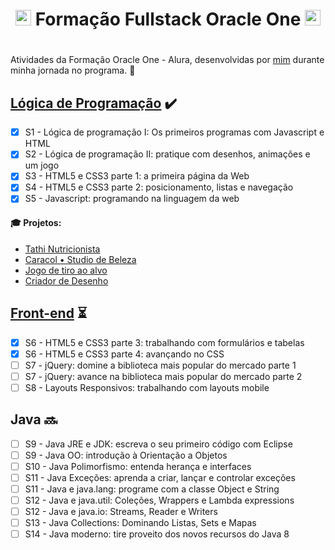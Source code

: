 # <h1 align="center"> <img width="25px" src="https://avatars.githubusercontent.com/u/4430336?s=200&v=4"> Formação Fullstack Oracle One <img width="25px" src="https://avatars.githubusercontent.com/u/4430336?s=200&v=4"> <h1>

Atividades da Formação Oracle One - Alura, desenvolvidas por [mim](https://www.linkedin.com/in/elizabethvelozo) durante minha jornada no programa. :dart:

## [Lógica de Programação](https://github.com/elizabethvelozo/formacao-fullstack-oracle-one/tree/main/logica-de-programacao) :heavy_check_mark:

- [x] S1 - Lógica de programação I: Os primeiros programas com Javascript e HTML
- [x] S2 - Lógica de programação II: pratique com desenhos, animações e um jogo
- [x] S3 - HTML5 e CSS3 parte 1: a primeira página da Web
- [x] S4 - HTML5 e CSS3 parte 2: posicionamento, listas e navegação
- [x] S5 - Javascript: programando na linguagem da web
  
#### :mortar_board: Projetos:
- [Tathi Nutricionista](https://elizabethvelozo.github.io/formacao-fullstack-oracle-one/logica-de-programacao/5-javascript/9-buscando-pacientes-ajax/ex01-conectando-servidor/index.html)
- [Caracol • Studio de Beleza](https://elizabethvelozo.github.io/formacao-fullstack-oracle-one/logica-de-programacao/4-html5-e-css3-parte-ii/ex01-pagina-salao-de-beleza/paginas/servicos.html)
- [Jogo de tiro ao alvo](https://elizabethvelozo.github.io/formacao-fullstack-oracle-one/logica-de-programacao/2-logica-de-programacao-ii/14-nosso-primeiro-jogo/ex01-implemente-primeiro-jogo/index.html)
- [Criador de Desenho](https://elizabethvelozo.github.io/formacao-fullstack-oracle-one/logica-de-programacao/2-logica-de-programacao-ii/14-nosso-primeiro-jogo/ex02-desenhe-obras-arte/index.html)

## [Front-end](https://github.com/elizabethvelozo/formacao-fullstack-oracle-one/tree/main/front-end) ⏳

- [x] S6 - HTML5 e CSS3 parte 3: trabalhando com formulários e tabelas
- [x] S6 - HTML5 e CSS3 parte 4: avançando no CSS
- [ ] S7 - jQuery: domine a biblioteca mais popular do mercado parte 1
- [ ] S7 - jQuery: avance na biblioteca mais popular do mercado parte 2
- [ ] S8 - Layouts Responsivos: trabalhando com layouts mobile

## Java 🔜

- [ ] S9 - Java JRE e JDK: escreva o seu primeiro código com Eclipse
- [ ] S9 - Java OO: introdução à Orientação a Objetos
- [ ] S10 - Java Polimorfismo: entenda herança e interfaces
- [ ] S11 - Java Exceções: aprenda a criar, lançar e controlar exceções
- [ ] S11 - Java e java.lang: programe com a classe Object e String
- [ ] S12 - Java e java.util: Coleções, Wrappers e Lambda expressions
- [ ] S12 - Java e java.io: Streams, Reader e Writers
- [ ] S13 - Java Collections: Dominando Listas, Sets e Mapas
- [ ] S14 - Java moderno: tire proveito dos novos recursos do Java 8